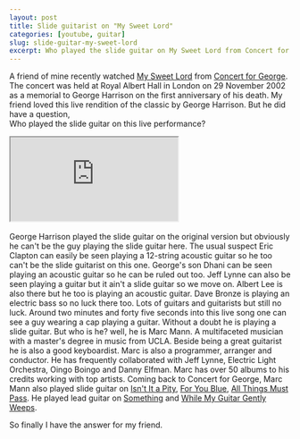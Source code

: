 ```yaml
---
layout: post
title: Slide guitarist on "My Sweet Lord"
categories: [youtube, guitar]
slug: slide-guitar-my-sweet-lord
excerpt: Who played the slide guitar on My Sweet Lord from Concert for George?
---
```


A friend of mine recently watched <u>My Sweet Lord</u> from <u>Concert for George</u>. The concert was held at Royal Albert Hall in London on 29 November 2002 as a memorial to George Harrison on the first anniversary of his death. My friend loved this live rendition of the classic by George Harrison. But he did have a question,  
Who played the slide guitar on this live performance?  

<div class="plyr__video-embed" id="player">
  <iframe
    src="https://www.youtube.com/embed/1EORbL8N-R8?playlist=1EORbL8N-R8,GdcSGxXJ8vM,TPO1zwuAe0g,o6iaSWSB7rE,Xl-BNTeJXjw,CrTMc2i6Lzc&loading=lazy"
    allowfullscreen
    allowtransparency
  ></iframe>
</div>
<br>
George Harrison played the slide guitar on the original version but obviously he can't be the guy playing the slide guitar here.  
The usual suspect Eric Clapton can easily be seen playing a 12-string acoustic guitar so he too can't be the slide guitarist on this one.  
George's son Dhani can be seen playing an acoustic guitar so he can be ruled out too.  
Jeff Lynne can also be seen playing a guitar but it ain't a slide guitar so we move on.  
Albert Lee is also there but he too is playing an acoustic guitar.  
Dave Bronze is playing an electric bass so no luck there too.  
Lots of guitars and guitarists but still no luck.  
Around two minutes and forty five seconds into this live song one can see a guy wearing a cap playing a guitar.  
Without a doubt he is playing a slide guitar.  
But who is he?  
well, he is Marc Mann. A multifaceted musician with a master's degree in music from UCLA. Beside being a great guitarist he is also a good keyboardist. Marc is also a programmer, arranger and conductor. He has frequently collaborated with Jeff Lynne, Electric Light Orchestra, Oingo Boingo and Danny Elfman. Marc has over 50 albums to his credits working with top artists.  
Coming back to Concert for George, Marc Mann also played slide guitar on <u>Isn't It a Pity</u>, <u>For You Blue</u>, <u>All Things Must Pass</u>.  
He played lead guitar on <u>Something</u> and <u>While My Guitar Gently Weeps</u>.  

So finally I have the answer for my friend.  
